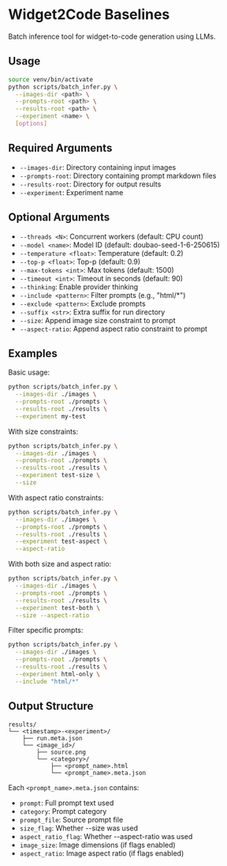 # Widget2Code Baselines

Batch inference tool for widget-to-code generation using LLMs.

## Usage

```bash
source venv/bin/activate
python scripts/batch_infer.py \
  --images-dir <path> \
  --prompts-root <path> \
  --results-root <path> \
  --experiment <name> \
  [options]
```

## Required Arguments

- `--images-dir`: Directory containing input images
- `--prompts-root`: Directory containing prompt markdown files
- `--results-root`: Directory for output results
- `--experiment`: Experiment name

## Optional Arguments

- `--threads <N>`: Concurrent workers (default: CPU count)
- `--model <name>`: Model ID (default: doubao-seed-1-6-250615)
- `--temperature <float>`: Temperature (default: 0.2)
- `--top-p <float>`: Top-p (default: 0.9)
- `--max-tokens <int>`: Max tokens (default: 1500)
- `--timeout <int>`: Timeout in seconds (default: 90)
- `--thinking`: Enable provider thinking
- `--include <pattern>`: Filter prompts (e.g., "html/*")
- `--exclude <pattern>`: Exclude prompts
- `--suffix <str>`: Extra suffix for run directory
- `--size`: Append image size constraint to prompt
- `--aspect-ratio`: Append aspect ratio constraint to prompt

## Examples

Basic usage:
```bash
python scripts/batch_infer.py \
  --images-dir ./images \
  --prompts-root ./prompts \
  --results-root ./results \
  --experiment my-test
```

With size constraints:
```bash
python scripts/batch_infer.py \
  --images-dir ./images \
  --prompts-root ./prompts \
  --results-root ./results \
  --experiment test-size \
  --size
```

With aspect ratio constraints:
```bash
python scripts/batch_infer.py \
  --images-dir ./images \
  --prompts-root ./prompts \
  --results-root ./results \
  --experiment test-aspect \
  --aspect-ratio
```

With both size and aspect ratio:
```bash
python scripts/batch_infer.py \
  --images-dir ./images \
  --prompts-root ./prompts \
  --results-root ./results \
  --experiment test-both \
  --size --aspect-ratio
```

Filter specific prompts:
```bash
python scripts/batch_infer.py \
  --images-dir ./images \
  --prompts-root ./prompts \
  --results-root ./results \
  --experiment html-only \
  --include "html/*"
```

## Output Structure

```
results/
└── <timestamp>-<experiment>/
    ├── run.meta.json
    └── <image_id>/
        ├── source.png
        └── <category>/
            ├── <prompt_name>.html
            └── <prompt_name>.meta.json
```

Each `<prompt_name>.meta.json` contains:
- `prompt`: Full prompt text used
- `category`: Prompt category
- `prompt_file`: Source prompt file
- `size_flag`: Whether --size was used
- `aspect_ratio_flag`: Whether --aspect-ratio was used
- `image_size`: Image dimensions (if flags enabled)
- `aspect_ratio`: Image aspect ratio (if flags enabled)
